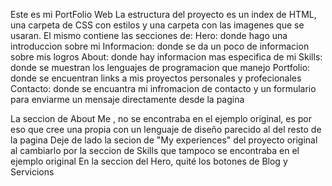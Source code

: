 Este es mi PortFolio Web
  La estructura del proyecto es un index de HTML, una carpeta de CSS con estilos y una carpeta con las imagenes que se usaran. 
  El mismo contiene las secciones de:
  Hero: donde hago una introduccion sobre mi 
  Informacion: donde se da un poco de informacion sobre mis logros 
  About: donde hay informacion mas especifica de mi
  Skills: donde se muestran los lenguajes de programacion que manejo
  Portfolio: donde se encuentran links a mis proyectos personales y profecionales
  Contacto: donde se encuantra mi infromacion de contacto y un formulario para enviarme un mensaje directamente desde la pagina 

La seccion de About Me , no se encontraba en el ejemplo  original, es por eso que cree una propia con un lenguaje de diseño parecido al del resto de la pagina
Deje de lado la secion de "My experiences" del proyecto original al cambiarlo por la seccion de Skills que tampoco se encontraba en el ejemplo original
En la seccion del Hero, quité los botones de Blog y Servicions

